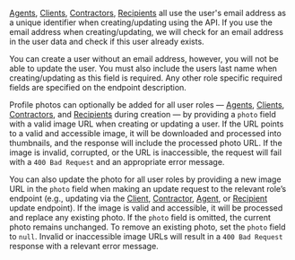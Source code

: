 [Agents](#agents), [Clients](#clients), [Contractors](#contractors), [Recipients](#recipients) all use the user's email 
address as a unique identifier when creating/updating using the API. If you use the email address when 
creating/updating, we will check for an email address in the user data and check if this user already exists.

You can create a user without an email address, however, you will not be able to update the user. You must also 
include the users last name when creating/updating as this field is required. Any other role specific required
fields are specified on the endpoint description.

Profile photos can optionally be added for all user roles  — [Agents](#agents), [Clients](#clients), [Contractors](#contractors), and [Recipients](#recipients) during creation — by providing a `photo` field with a valid image URL when creating or updating a user. If the URL points to a valid and accessible image, it will be downloaded and processed into thumbnails, and the response will include the processed photo URL. If the image is invalid, corrupted, or the URL is inaccessible, the request will fail with a `400 Bad Request` and an appropriate error message.

You can also update the photo for all user roles by providing a new image URL in the `photo` field when making an update request to the relevant role’s endpoint (e.g., updating via the [Client](#clients), [Contractor](#contractors), [Agent](#agents), or [Recipient](#recipients) update endpoint). If the image is valid and accessible, it will be processed and replace any existing photo. If the `photo` field is omitted, the current photo remains unchanged. To remove an existing photo, set the `photo` field to `null`. Invalid or inaccessible image URLs will result in a `400 Bad Request` response with a relevant error message.
